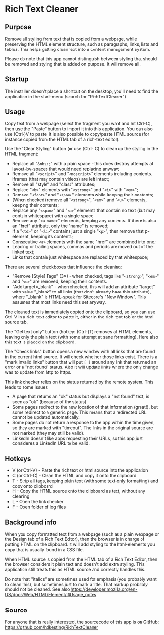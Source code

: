 Rich Text Cleaner
=================

Purpose
-------

Remove all styling from text that is copied from a webpage, while preserving the HTML element structure, such as paragraphs, links, lists and tables. This helps getting clean text into a content management system.

Please do note that this app cannot distinguish between styling that should be removed and styling that is added on purpose. It will remove all.

Startup
-------

The installer doesn't place a shortcut on the desktop, you'll need to find the application in the start-menu (search for "RichTextCleaner").

Usage
-----

Copy text from a webpage (select the fragment you want and hit Ctrl-C), then use the "Paste" button to import it into this application. You can also use (Ctrl-)V to paste. It is also possible to copy/paste HTML source (for instance copied from the HTML tab of a rich-text editor).

Use the "Clear Styling" button (or use (Ctrl-)C) to clean up the styling in the HTML fragment:

* Replace all "`&nbsp;`" with a plain space - this does destroy attempts at layout-by-spaces that would need replacing anyway;
* Remove all "`<script>`" and "`<noscript>`" elements including contents. iframes (that may contain videos) are left intact;
* Remove all "style" and "class" attributes;
* Replace "`<b>`" elements with "`<strong>`" and "`<i>`" with "`<em>`";
* Remove "`<font>`" and "`<span>`" elements while keeping their contents;
* (When checked) remove all "`<strong>`", "`<em>`" and "`<u>`" elements, keeping their contents;
* Replace any "`<span>`" and "`<p>`" elements that contain no text (but may contain whitespace) with a single space;
* Remove any "`<a name>`" elements, keeping any contents. If there is also an "href" attribute, only the "name" is removed;
* If a "`<td>`" or "`<li>`" contains just a single "`<p>`", then remove that p-element, keeping its contents;
* Consecutive `<a>` elements with the same "href" are combined into one;
* Leading or trailing spaces, commas and periods are moved out of the linked text;
* Links that contain just whitespace are replaced by that whitespace;

There are several checkboxes that influence the cleaning:

* "Remove [Style] Tags" (3×) - when checked, tags like "`<strong>`", "`<em>`" and "`<u>`" are removed, keeping their contents.
* "Add target=_blank" - when checked, this will add an attribute "target" with value "_blank" to all links (that don't already have this attribute), where "_blank" is HTML-speak for Sitecore's "New Window". This assumes that most links need this set anyway.

The cleaned text is immediately copied onto the clipboard, so you can use Ctrl-V in a rich-text editor to paste it, either in the rich-text tab or the html-source tab.

The "Get text only" button (hotkey: (Ctrl-)T) removes all HTML elements, leaving only the plain text (with some attempt at sane formatting). Here also this text is placed on the clipboard.

The "Check links" button opens a new window with all links that are found in the current html source. It will check whether those links exist. There is a "mark invalid links" button that will put `[ ]` around any link that returned an error or a "not found" status. Also it will update links where the only change was to update from http to https.

This link checker relies on the status returned by the remote system. This leads to some issues:

* A page that returns an "ok" status but displays a "not found" text, is seen as "ok" (because of the status)
* Some pages redirect to the new location of that information (great!), but some redirect to a generic page. This means that a redirected URL cannot be updated automatically.
* Some pages do not return a response to the app within the time given, so they are marked with "timeout". The links in the original source are not marked (they may still be valid).
* LinkedIn doesn't like apps requesting their URLs, so this app just consideres a LinkedIn URL to be valid.

Hotkeys
-------

* V (or Ctrl-V) - Paste the rich text or html source into the application
* C (or Ctrl-C) - Clean the HTML and copy it onto the clipboard
* T             - Strip all tags, keeping plain text (with some text-only formatting) and copy onto clipboard
* H             - Copy the HTML source onto the clipboard as text, without any cleaning
* L             - Open the link checker
* F             - Open folder of log files

Background info
---------------

When you copy formatted text from a webpage (such as a plain webpage or the Design tab of a Rich Text Editor), then the browser is in charge of putting HTML on the clipboard. It will add styling to the html-elements you copy that is usually found in a CSS file.

When HTML source is copied from the HTML tab of a Rich Text Editor, then the browser considers it plain text and doesn't add extra styling. This application still treats this as HTML source and correctly handles this.

Do note that "italics" are sometimes used for emphasis (you probably want to clean this), but sometimes just to mark a title. That markup probably should not be cleaned. See also https://developer.mozilla.org/en-US/docs/Web/HTML/Element/i#Usage_notes

Source
------

For anyone that is really interested, the sourcecode of this app is on GitHub: https://github.com/hdkesting/RichTextCleaner
